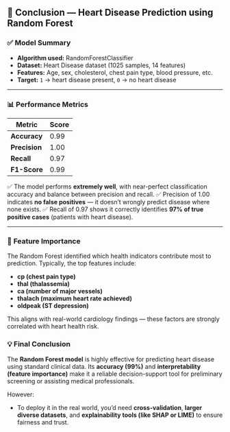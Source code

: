 ## 🧠 **Conclusion — Heart Disease Prediction using Random Forest**

### ✅ **Model Summary**

* **Algorithm used:** RandomForestClassifier
* **Dataset:** Heart Disease dataset (1025 samples, 14 features)
* **Features:** Age, sex, cholesterol, chest pain type, blood pressure, etc.
* **Target:** `1` → heart disease present, `0` → no heart disease

---

### 📊 **Performance Metrics**

| Metric        | Score |
| ------------- | ----- |
| **Accuracy**  | 0.99  |
| **Precision** | 1.00  |
| **Recall**    | 0.97  |
| **F1-Score**  | 0.99  |

✅ The model performs **extremely well**, with near-perfect classification accuracy and balance between precision and recall.
✅ Precision of 1.00 indicates **no false positives** — it doesn’t wrongly predict disease where none exists.
✅ Recall of 0.97 shows it correctly identifies **97% of true positive cases** (patients with heart disease).

---

### 🌿 **Feature Importance**

The Random Forest identified which health indicators contribute most to prediction.
Typically, the top features include:

* **cp (chest pain type)**
* **thal (thalassemia)**
* **ca (number of major vessels)**
* **thalach (maximum heart rate achieved)**
* **oldpeak (ST depression)**

This aligns with real-world cardiology findings — these factors are strongly correlated with heart health risk.
### 💡 **Final Conclusion**

The **Random Forest model** is highly effective for predicting heart disease using standard clinical data.
Its **accuracy (99%)** and **interpretability (feature importance)** make it a reliable decision-support tool for preliminary screening or assisting medical professionals.

However:

* To deploy it in the real world, you’d need **cross-validation**, **larger diverse datasets**, and **explainability tools (like SHAP or LIME)** to ensure fairness and trust.
